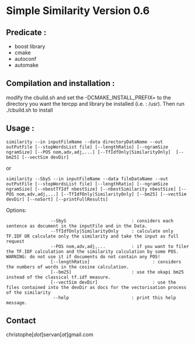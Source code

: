 # Simple Similarity Version 0.6


## Predicate :
 * boost library
 * cmake
 * autoconf
 * automake

## Compilation and installation :

modify the cbuild.sh and set the -DCMAKE_INSTALL_PREFIX= to the directory you want the tercpp and library be installed (i.e. : /usr).
Then run ./cbuild.sh to install

## Usage : 

```similarity --in inputFileName --data directoryDataName --out outPutFile [--stopWordsList file] [--lengthRatio] [--ngramSize ngramSize] [--POS nom,adv,adj,...] [--TfIdfOnly|SimilarityOnly]  [--bm25] [--vectSim devDir] ```

or 

```similarity --SbyS --in inputFileName --data fileDataName --out outPutFile [--stopWordsList file] [--lengthRatio] [--ngramSize ngramSize] [--nbestTfIdf nbestSize] [--nbestSimilarity nbestSize] [--POS nom,adv,adj,...] [--TfIdfOnly|SimilarityOnly] [--bm25] [--vectSim devDir] [--noSort] [--printFullResults]```

Options:

```              --debugMode                    : print debug messages 
                 --SbyS                         : considers each sentence as document in the inputFile and in the Data. 
                 --TfIdfOnly|SimilarityOnly     : calculate only TF.IDF OR calculate only the similarity and take the input as full request
                 --POS nom,adv,adj,...          : if you want to filer the TF.IDF calculation and the similarity calculation by some POS. WARNING: do not use it if documents do not contain any POS!
                 [--lengthRatio]                        : considers the numbers of words in the cosine calculation.
                 [--bm25]                       : use the okapi bm25 instead of the classical tf.idf measure.
                 [--vectSim devDir]                     : use the files contained into the devDir as docs for the vectorisation process of the similarity
                  --help                        : print this help message.
```

## Contact 

christophe[_dot_]servan[_at_]gmail.com
